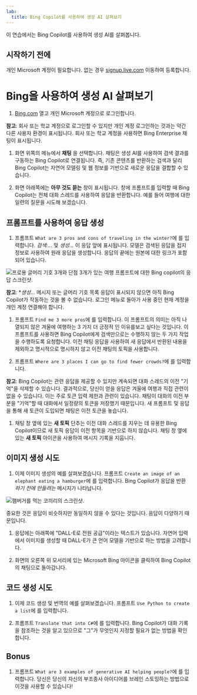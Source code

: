 ```yaml
---
lab:
  title: Bing Copilot를 사용하여 생성 AI 살펴보기
---
```


이 연습에서는 Bing Copilot를 사용하여 생성 AI를 살펴봅니다. 

## 시작하기 전에
개인 Microsoft 계정이 필요합니다. 없는 경우 [signup.live.com](https://signup.live.com/signup?azure-portal=true) 이동하여 등록합니다.

# Bing을 사용하여 생성 AI 살펴보기

1. [Bing.com](https://www.bing.com?azure-portal=true) 열고 개인 Microsoft 계정으로 로그인합니다.

**참고**: 회사 또는 학교 계정으로 로그인할 수 있지만 개인 계정 로그인하는 것과는 약간 다른 사용자 환경이 표시됩니다. 회사 또는 학교 계정을 사용하면 Bing Enterprise 채팅이 표시됩니다. 

1. 화면 위쪽의 메뉴에서 **채팅** 을 선택합니다. 채팅은 생성 AI를 사용하여 검색 결과를 구동하는 Bing Copilot로 연결됩니다. 즉, 기존 콘텐츠를 반환하는 검색과 달리 Bing Copilot는 자연어 모델링 및 웹 정보를 기반으로 새로운 응답을 결합할 수 있습니다.  
    
1. 화면 아래쪽에는 **아무 것도 묻는** 창이 표시됩니다. 창에 프롬프트를 입력할 때 Bing Copilot는 전체 대화 스레드를 사용하여 응답을 반환합니다. 예를 들어 여행에 대한 일련의 질문을 시도해 보겠습니다. 

## 프롬프트를 사용하여 응답 생성

1. 프롬프트 `What are 3 pros and cons of traveling in the winter?`에 를 입력합니다. *검색:...* 및 *생성...* 이 응답 앞에 표시됩니다. 모델은 검색된 응답을 접지 정보로 사용하여 원래 응답을 생성합니다. 응답의 끝에는 원본에 대한 링크가 포함되어 있습니다. 

![프로용 글머리 기호 3개와 단점 3개가 있는 여행 프롬프트에 대한 Bing copilot의 응답 스크린샷.](../media/generative-ai/bing-copilot-response-traveling.png) 

**참고**: **생성...* 메시지 또는 글머리 기호 목록 응답이 표시되지 않으면 아직 Bing Copilot가 작동하는 것을 볼 수 없습니다. 로그인 메뉴로 돌아가 사용 중인 현재 계정을 개인 계정 연결해야 합니다. 
 
1. 프롬프트 `Find me 3 more pros`에 를 입력합니다. 이 프롬프트의 의미는 아직 나열되지 않은 겨울에 여행하는 3 가지 더 긍정적 인 이유를보고 싶다는 것입니다. 이 프롬프트를 사용하면 Bing Copilot에게 검색만으로는 수행하지 않는 두 가지 작업을 수행하도록 요청합니다. 이전 채팅 응답을 사용하여 새 응답에서 반환된 내용을 제외하고 명시적으로 명시하지 않고 이전 채팅의 토픽을 사용합니다. 

1. 프롬프트 `Where are 3 places I can go to find fewer crowds?`에 를 입력합니다. 

**참고**: Bing Copilot는 관련 응답을 제공할 수 있지만 계속되면 대화 스레드의 이전 "기억"을 삭제할 수 있습니다. 결과적으로, 당신이 얻을 응답은 겨울에 여행과 직접 관련이없을 수 있습니다. 이는 주로 토큰 입력 제한과 관련이 있습니다. 채팅이 대화의 이전 부분을 "기억"할 때 대화에서 일정량의 토큰을 저장했기 때문입니다. 새 프롬프트 및 응답을 통해 새 토큰이 도입되면 채팅은 이전 토큰을 놓습니다. 

1. 채팅 창 옆에 있는 **새 토픽** 단추는 이전 대화 스레드를 지우는 데 유용한 Bing Copilot이므로 새 토픽 응답이 이전 항목을 기반으로 하지 않습니다. 채팅 창 옆에 있는 **새 토픽** 아이콘을 사용하여 메시지 기록을 지웁니다. 

## 이미지 생성 시도

1. 이제 이미지 생성의 예를 살펴보겠습니다. 프롬프트 `Create an image of an elephant eating a hamburger`에 를 입력합니다. Bing Copilot가 응답을 반환 *하기 전에 만들려는* 메시지가 나타납니다. 

![햄버거를 먹는 코끼리의 스크린샷.](../media/generative-ai/dall-e-elephant.png)

중요한 것은 응답이 비슷하지만 동일하지 않을 수 있다는 것입니다. 응답이 다양하기 때문입니다.  

1. 응답에는 아래쪽에 "DALL-E로 전원 공급"이라는 텍스트가 있습니다. 자연어 입력에서 이미지를 생성할 때 DALL-E가 큰 언어 모델을 기반으로 하는 방법을 고려합니다. 

1. 화면의 오른쪽 위 모서리에 있는 Microsoft Bing 아이콘을 클릭하여 Bing Copilot의 채팅으로 돌아갑니다. 

## 코드 생성 시도

1. 이제 코드 생성 및 번역의 예를 살펴보겠습니다. 프롬프트 `Use Python to create a list`에 를 입력합니다. 

1. 프롬프트 `Translate that into C#`에 를 입력합니다. Bing Copilot가 대화 기록을 참조하는 것을 알고 있으므로 "그"가 무엇인지 지정할 필요가 없는 방법을 확인합니다. 

## Bonus 

1. 프롬프트 `What are 3 examples of generative AI helping people?`에 를 입력합니다. 당신은 당신의 자신의 부조종사 아이디어를 브레인 스토밍하는 방법으로 이것을 사용할 수 있습니다!  

